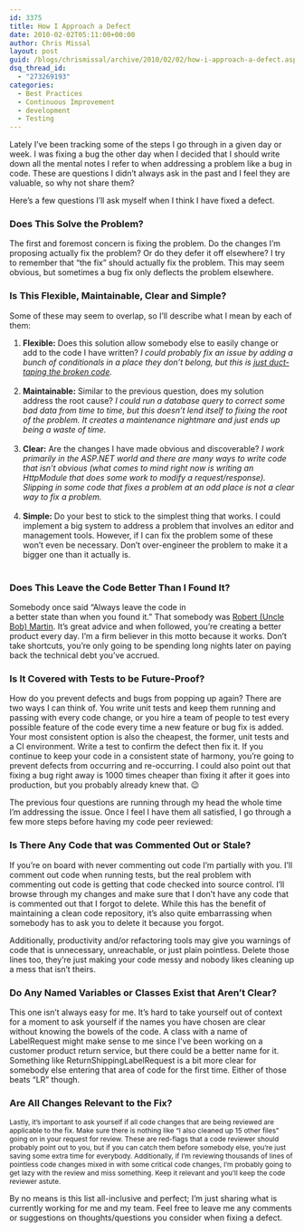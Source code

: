 ```yaml
---
id: 3375
title: How I Approach a Defect
date: 2010-02-02T05:11:00+00:00
author: Chris Missal
layout: post
guid: /blogs/chrismissal/archive/2010/02/02/how-i-approach-a-defect.aspx
dsq_thread_id:
  - "273269193"
categories:
  - Best Practices
  - Continuous Improvement
  - development
  - Testing
---
```

Lately I&#8217;ve been tracking some of the steps I go through in a given day or week. I was fixing a bug the other day when I decided that I should write down all the mental notes I refer to when addressing a problem like a bug in code. These are questions I didn&#8217;t always ask in the past and I feel they are valuable, so why not share them?

Here&#8217;s a few questions I&#8217;ll ask myself when I think I have fixed a defect.

### Does This Solve the Problem?

The first and foremost concern is fixing the problem. Do the changes I&#8217;m proposing actually fix the problem? Or do they defer it off elsewhere? I try to remember that &#8220;the fix&#8221; should actually fix the problem. This may seem obvious, but sometimes a bug fix only deflects the problem elsewhere.

### Is This Flexible, Maintainable, Clear and Simple?

Some of these may seem to overlap, so I&#8217;ll describe what I mean by each of them:

  1. **Flexible:** Does this solution allow somebody else to easily change or add to the code I have written? _I could probably fix an issue by adding a bunch of conditionals in a place they don&#8217;t belong, but this is_ [_just duct-taping the broken code_](http://www.joelonsoftware.com/items/2009/09/23.html "Duct Tape Programmers create more issues than they solve")_.  
    &nbsp;_
  2. **Maintainable:**&nbsp;Similar to the previous question, does my solution address the root cause? _I could run a database query to correct some bad data from time to time, but this doesn&#8217;t lend itself to fixing the root of the problem. It creates a maintenance nightmare and just ends up being a waste of time.  
    &nbsp;_
  3. **Clear:** Are the changes I have made obvious and discoverable? _I work primarily in the ASP.NET world and there are many ways to write code that isn&#8217;t obvious (what comes to mind right now is writing an HttpModule that does some work to modify a request/response). Slipping in some code that fixes a problem at an odd place is not a clear way to fix a problem.  
    &nbsp;_
  4. **Simple:** Do your best to stick to the simplest thing that works. I could implement a big system to address a problem that involves an editor and management tools. However, if I can fix the problem some of these won&#8217;t even be necessary. Don&#8217;t over-engineer the problem to make it a bigger one than it actually is.  
    &nbsp;

### Does This Leave the Code Better Than I Found It?

Somebody once said&nbsp;&#8220;Always&nbsp;<span>leave</span>&nbsp;the&nbsp;<span>code</span>&nbsp;in a&nbsp;<span>better</span>&nbsp;state&nbsp;<span>than</span>&nbsp;when&nbsp;<span>you found it</span>.&#8221; That somebody was [Robert (Uncle Bob) Martin](http://objectmentor.com/omTeam/martin_r.html "Uncle Bob"). It&#8217;s great advice and when followed, you&#8217;re creating a better product every day. I&#8217;m a firm believer in this motto because it works. Don&#8217;t take shortcuts, you&#8217;re only going to be spending long nights later on paying back the technical debt you&#8217;ve accrued.

### Is It Covered with Tests to be Future-Proof?

How do you prevent defects and bugs from popping up again? There are two ways I can think of. You write unit tests and keep them running and passing with every code change, or you hire a team of people to test every possible feature of the code every time a new feature or bug fix is added. Your most consistent option is also the cheapest, the former, unit tests and a CI environment. Write a test to confirm the defect then fix it. If you continue to keep your code in a consistent state of harmony, you&#8217;re going to prevent defects from occurring and re-occurring. I could also point out that fixing a bug right away is 1000 times cheaper than fixing it after it goes into production, but you probably already knew that. 😉

The previous four questions are running through my head the whole time I&#8217;m addressing the issue. Once I feel I have them all satisfied, I go through a few more steps before having my code peer reviewed:

### Is There Any Code that was Commented Out or Stale?

If you&#8217;re on board with never commenting out code I&#8217;m partially with you. I&#8217;ll comment out code when running tests, but the real problem with commenting out code is getting that code checked into source control. I&#8217;ll browse through my changes and make sure that I don&#8217;t have any code that is commented out that I forgot to delete. While this has the benefit of maintaining a clean code repository, it&#8217;s also quite embarrassing when somebody has to ask you to delete it because you forgot.

Additionally, productivity and/or refactoring tools may give you warnings of code that is unnecessary, unreachable, or just plain pointless. Delete those lines too, they&#8217;re just making your code messy and nobody likes cleaning up a mess that isn&#8217;t theirs.

### Do Any Named Variables or Classes Exist that Aren&#8217;t Clear?

This one isn&#8217;t always easy for me. It&#8217;s hard to take yourself out of context for a moment to ask yourself if the names you have chosen are clear without knowing the bowels of the code. A class with a name of LabelRequest might make sense to me since I&#8217;ve been working on a customer product return service, but there could be a better name for it. Something like ReturnShippingLabelRequest is a bit more clear for somebody else entering that area of code for the first time. Either of those beats &#8220;LR&#8221; though.

### Are All Changes Relevant to the Fix?

<span style="font-weight: normal;font-size: 12px">Lastly, it&#8217;s important to ask yourself if all code changes that are being reviewed are applicable to the fix. Make sure there is nothing like &#8220;I also cleaned up 15 other files&#8221; going on in your request for review. These are red-flags that a code reviewer should probably point out to you, but if you can catch them before somebody else, you&#8217;re just saving some extra time for everybody. Additionally, if I&#8217;m reviewing thousands of lines of pointless code changes mixed in with some critical code changes, I&#8217;m probably going to get lazy with the review and miss something. Keep it relevant and you&#8217;ll keep the code reviewer astute.</span>

By no means is this list all-inclusive and perfect; I&#8217;m just sharing what is currently working for me and my team. Feel free to leave me any comments or suggestions on thoughts/questions you consider when fixing a defect.

&nbsp;
